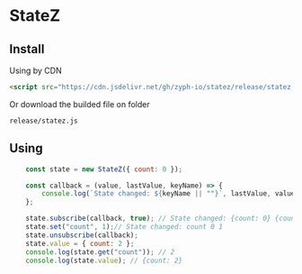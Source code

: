 # StateZ

## Install

Using by CDN

```html
<script src="https://cdn.jsdelivr.net/gh/zyph-io/statez/release/statez.js" type="module"></script>
```

Or download the builded file on folder

```
release/statez.js
```

## Using

```js
    const state = new StateZ({ count: 0 });

    const callback = (value, lastValue, keyName) => {
        console.log(`State changed: ${keyName || ""}`, lastValue, value);
    };

    state.subscribe(callback, true); // State changed: {count: 0} {count: 0}
    state.set("count", 1);// State changed: count 0 1 
    state.unsubscribe(callback);
    state.value = { count: 2 };
    console.log(state.get("count")); // 2
    console.log(state.value); // {count: 2}
```